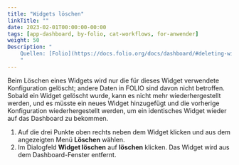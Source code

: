 ```yaml
---
title: "Widgets löschen"
linkTitle: ""
date: 2023-02-01T00:00:00-00:00
tags: [app-dashboard, by-folio, cat-workflows, for-anwender]
weight: 50
Description: "
    Quellen: [Folio](https://docs.folio.org/docs/dashboard/#deleting-widgets) & [GBV](https://info.gbv.de/pages/viewpage.action?pageId=851935512)
    "
---
```


Beim Löschen eines Widgets wird nur die für dieses Widget verwendete Konfiguration gelöscht; andere Daten in FOLIO sind davon nicht betroffen. Sobald ein Widget gelöscht wurde, kann es nicht mehr wiederhergestellt werden, und es müsste ein neues Widget hinzugefügt und die vorherige Konfiguration wiederhergestellt werden, um ein identisches Widget wieder auf das Dashboard zu bekommen.

1.  Auf die drei Punkte oben rechts neben dem Widget klicken und aus dem angezeigten Menü **Löschen** wählen.
2.  Im Dialogfeld **Widget löschen** auf **löschen** klicken. Das Widget wird aus dem Dashboard-Fenster entfernt.
